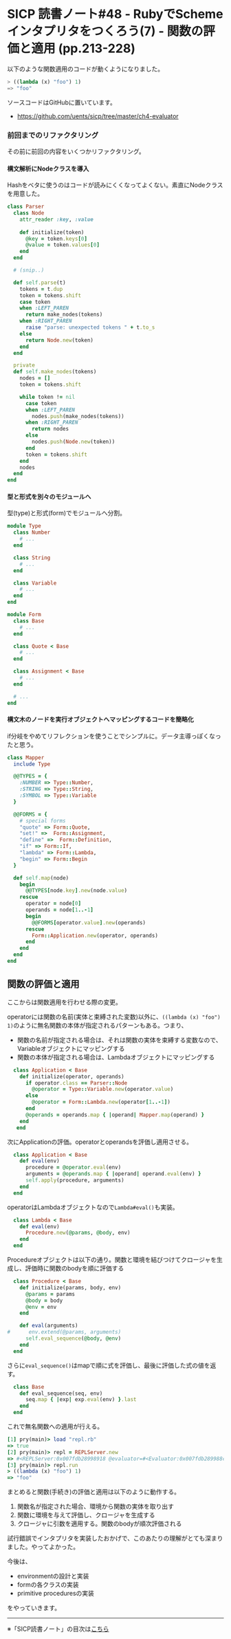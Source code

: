 SICP 読書ノート#48 - RubyでSchemeインタプリタをつくろう(7) - 関数の評価と適用 (pp.213-228)
======================================

以下のような関数適用のコードが動くようになりました。

```scheme
> ((lambda (x) "foo") 1)
=> "foo"
```

ソースコードはGitHubに置いています。

- https://github.com/uents/sicp/tree/master/ch4-evaluator


### 前回までのリファクタリング

その前に前回の内容をいくつかリファクタリング。

#### 構文解析にNodeクラスを導入

Hashをベタに使うのはコードが読みにくくなってよくない。素直にNodeクラスを用意した。

```ruby
class Parser
  class Node
    attr_reader :key, :value
    
    def initialize(token)
      @key = token.keys[0]
      @value = token.values[0]
    end
  end

  # (snip..)

  def self.parse(t)
    tokens = t.dup
    token = tokens.shift
    case token
    when :LEFT_PAREN
      return make_nodes(tokens)
    when :RIGHT_PAREN
      raise "parse: unexpected tokens " + t.to_s
    else
      return Node.new(token)
    end
  end

  private
  def self.make_nodes(tokens)
    nodes = []
    token = tokens.shift

    while token != nil
      case token
      when :LEFT_PAREN
        nodes.push(make_nodes(tokens))
      when :RIGHT_PAREN
        return nodes
      else
        nodes.push(Node.new(token))
      end
      token = tokens.shift
    end
    nodes
  end
end
```

#### 型と形式を別々のモジュールへ

型(type)と形式(form)でモジュールへ分割。

```ruby
module Type
  class Number
    # ...
  end

  class String
    # ...
  end

  class Variable
    # ...
  end
end

module Form
  class Base
    # ...
  end

  class Quote < Base
    # ...
  end

  class Assignment < Base
    # ...
  end

  # ...
end
```

#### 構文木のノードを実行オブジェクトへマッピングするコードを簡略化

if分岐をやめてリフレクションを使うことでシンプルに。データ主導っぽくなったと思う。

```ruby
class Mapper
  include Type

  @@TYPES = {
    :NUMBER => Type::Number,
    :STRING => Type::String,
    :SYMBOL => Type::Variable
  }

  @@FORMS = {
    # special forms
    "quote" => Form::Quote,
    "set!" =>  Form::Assignment,
    "define" =>  Form::Definition,
    "if" => Form::If,
    "lambda" => Form::Lambda,
    "begin" => Form::Begin
  }

  def self.map(node)
    begin
      @@TYPES[node.key].new(node.value)
    rescue
      operator = node[0]
      operands = node[1..-1]
      begin
        @@FORMS[operator.value].new(operands)
      rescue
        Form::Application.new(operator, operands)
      end
    end        
  end
end
```


## 関数の評価と適用

ここからは関数適用を行わせる際の変更。

operatorには関数の名前(実体と束縛された変数)以外に、```((lambda (x) "foo") 1)```のように無名関数の本体が指定されるパターンもある。つまり、

- 関数の名前が指定される場合は、それは関数の実体を束縛する変数なので、Variableオブジェクトにマッピングする
- 関数の本体が指定される場合は、Lambdaオブジェクトにマッピングする

```ruby
  class Application < Base
    def initialize(operator, operands)
      if operator.class == Parser::Node
        @operator = Type::Variable.new(operator.value)
      else
        @operator = Form::Lambda.new(operator[1..-1])
      end
      @operands = operands.map { |operand| Mapper.map(operand) }
    end
   end
```

次にApplicationの評価。operatorとoperandsを評価し適用させる。

```ruby
  class Application < Base
    def eval(env)
      procedure = @operator.eval(env)
      arguments = @operands.map { |operand| operand.eval(env) }
      self.apply(procedure, arguments)
    end
  end
```

operatorはLambdaオブジェクトなので```Lambda#eval()```も実装。

```ruby
  class Lambda < Base
    def eval(env)
      Procedure.new(@params, @body, env)
    end
  end
```

Procedureオブジェクトは以下の通り。関数と環境を結びつけてクロージャを生成し、評価時に関数のbodyを順に評価する

```ruby
  class Procedure < Base
    def initialize(params, body, env)
      @params = params
      @body = body
      @env = env
    end

    def eval(arguments)
#      env.extend(@params, arguments)
      self.eval_sequence(@body, @env)
    end
  end
```

さらに```eval_sequence()```はmapで順に式を評価し、最後に評価した式の値を返す。

```ruby
  class Base
    def eval_sequence(seq, env)
      seq.map { |exp| exp.eval(env) }.last
    end
  end
```

これで無名関数への適用が行える。

```ruby
[1] pry(main)> load "repl.rb"
=> true
[2] pry(main)> repl = REPLServer.new
=> #<REPLServer:0x007fdb28998918 @evaluator=#<Evaluator:0x007fdb289988c8 @environment=#<Environment:0x007fdb289988a0>>>
[3] pry(main)> repl.run
> ((lambda (x) "foo") 1)
=> "foo"
```

まとめると関数(手続き)の評価と適用は以下のように動作する。

1. 関数名が指定された場合、環境から関数の実体を取り出す
2. 関数に環境を与えて評価し、クロージャを生成する
3. クロージャに引数を適用する。関数のbodyが順次評価される

試行錯誤でインタプリタを実装したおかげで、このあたりの理解がとても深まりました。やってよかった。

今後は、

- environmentの設計と実装
- formの各クラスの実装
- primitive proceduresの実装

をやっていきます。


--------------------------------

※「SICP読書ノート」の目次は[こちら](/entry/sicp/index)


<script type="text/x-mathjax-config">
  MathJax.Hub.Config({ tex2jax: { inlineMath: [['$','$'], ["\\(","\\)"]] } });
</script>
<script type="text/javascript"
  src="http://cdn.mathjax.org/mathjax/latest/MathJax.js?config=TeX-AMS_HTML">
</script>
<meta http-equiv="X-UA-Compatible" CONTENT="IE=EmulateIE7" />

